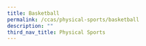 ```yaml
---
title: Basketball
permalink: /ccas/physical-sports/basketball
description: ""
third_nav_title: Physical Sports
---
```

